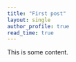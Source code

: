 ```yaml
---
title: "First post"
layout: single
author_profile: true
read_time: true
---
```




This is some content.
